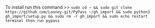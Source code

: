 To install run this command >> `sudo cd ~ && sudo git clone https://github.com/Looney-git/PyPass ~/gh_import && sudo python3 gh_import/setup.py && sudo rm -r gh_import && sudo echo restart terminal then run pypass`
